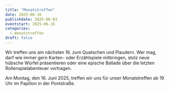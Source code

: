 ```yaml
---
title: "Monatstreffen"
date: 2025-06-16
publishdate: 2025-06-03
eventstart: 2025-06-16
categories:
  - monatstreffen 
draft: false
---
```

Wir treffen uns am nächsten 16. zum Quatschen und Plaudern. Wer mag, darf wie immer gern Karten- oder Erzählspiele mitbringen, stolz neue hübsche Würfel präsentieren oder eine epische Ballade über die letzten Rollenspielabenteuer vortragen.

Am Montag, den 16. Juni 2025, treffen wir uns für unser Monatstreffen ab 19 Uhr im Papillon in der Pontstraße.
